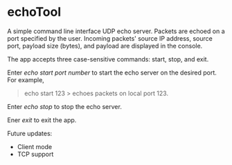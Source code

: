 # echoTool

A simple command line interface UDP echo server. Packets are echoed on a port specified by the user. Incoming packets' source IP address, source port, payload size (bytes), and payload are displayed in the console.

The app accepts three case-sensitive commands: start, stop, and exit. 

Enter *echo start port number* to start the echo server on the desired port. For example,
> echo start 123 > echoes packets on local port 123.

Enter *echo stop* to stop the echo server.

Ener *exit* to exit the app.

Future updates:
- Client mode
- TCP support
